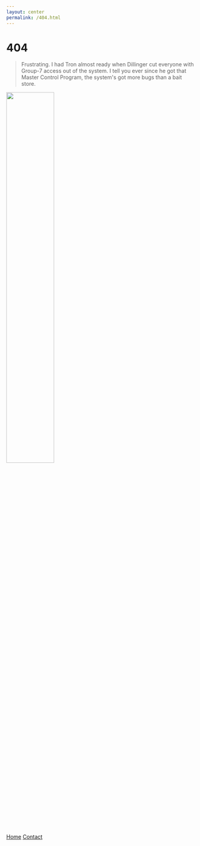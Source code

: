```yaml
---
layout: center
permalink: /404.html
---
```


# 404

> Frustrating. I had Tron almost ready when Dillinger cut everyone with Group-7 access out of the system. I tell you ever since he got that Master Control Program, the system's got more bugs than a bait store.

<img src="{{ site.baserul }}images/hexagons.png" width=50%/>

<div class="mt3">
  <a href="{{ site.baseurl }}/" class="button button-blue button-big">Home</a>
  <a href="{{ site.baseurl }}/contact/" class="button button-blue button-big">Contact</a>
</div>
